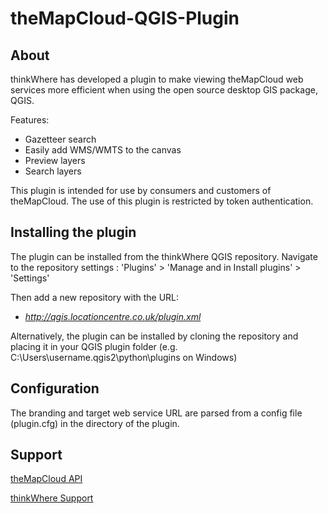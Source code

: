# theMapCloud-QGIS-Plugin

## About 

thinkWhere has developed a plugin to make viewing theMapCloud web services more efficient when using the open source desktop GIS package, QGIS.

Features:
- Gazetteer search
- Easily add WMS/WMTS to the canvas
- Preview layers
- Search layers

This plugin is intended for use by consumers and customers of theMapCloud. The use of this plugin is restricted by token authentication. 

## Installing the plugin

The plugin can be installed from the thinkWhere QGIS repository. Navigate to the repository settings :  'Plugins' > 'Manage and in Install plugins' > 'Settings'  

Then add a new repository with the URL:

- *http://qgis.locationcentre.co.uk/plugin.xml*

Alternatively, the plugin can be installed by cloning the repository and placing it in your QGIS plugin folder (e.g. C:\Users\username\.qgis2\python\plugins on Windows)

## Configuration

The branding and target web service URL are parsed from a config file (plugin.cfg) in the directory of the plugin.

## Support

[theMapCloud API](https://api.themapcloud.com/)

[thinkWhere Support](https://support.thinkwhere.com/)
